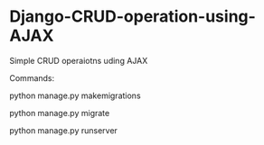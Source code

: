 # Django-CRUD-operation-using-AJAX
Simple CRUD operaiotns uding AJAX

Commands:

python manage.py makemigrations

python manage.py migrate

python manage.py runserver

